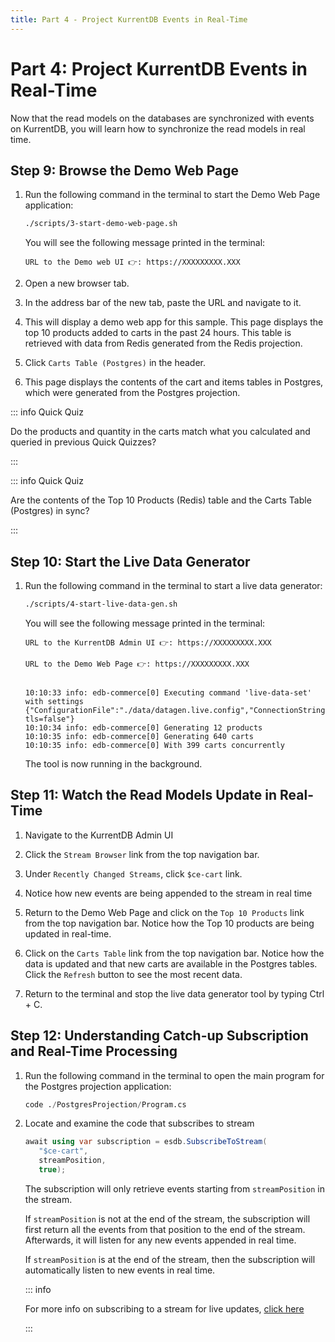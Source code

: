 ```yaml
---
title: Part 4 - Project KurrentDB Events in Real-Time 
---
```


# Part 4: Project KurrentDB Events in Real-Time 

Now that the read models on the databases are synchronized with events on KurrentDB, you will learn how to synchronize the read models in real time.

## Step 9: Browse the Demo Web Page

1. Run the following command in the terminal to start the Demo Web Page application:

   ```sh
   ./scripts/3-start-demo-web-page.sh
   ```

   You will see the following message printed in the terminal:

   ```
   URL to the Demo web UI 👉: https://XXXXXXXXX.XXX
   ```

1. Open a new browser tab.

2. In the address bar of the new tab, paste the URL and navigate to it.

3. This will display a demo web app for this sample. This page displays the top 10 products added to carts in the past 24 hours. This table is retrieved with data from Redis generated from the Redis projection.

4. Click `Carts Table (Postgres)` in the header.

5. This page displays the contents of the cart and items tables in Postgres, which were generated from the Postgres projection.

::: info Quick Quiz

Do the products and quantity in the carts match what you calculated and queried in previous Quick Quizzes?

:::

::: info Quick Quiz

Are the contents of the Top 10 Products (Redis) table and the Carts Table (Postgres) in sync?

:::

## Step 10: Start the Live Data Generator

1. Run the following command in the terminal to start a live data generator:

   ```sh
   ./scripts/4-start-live-data-gen.sh
   ```

   You will see the following message printed in the terminal:

   ```
   URL to the KurrentDB Admin UI 👉: https://XXXXXXXXX.XXX

   URL to the Demo Web Page 👉: https://XXXXXXXXX.XXX


   10:10:33 info: edb-commerce[0] Executing command 'live-data-set' with settings {"ConfigurationFile":"./data/datagen.live.config","ConnectionString":"esdb://localhost:2113?tls=false"}
   10:10:34 info: edb-commerce[0] Generating 12 products
   10:10:35 info: edb-commerce[0] Generating 640 carts
   10:10:35 info: edb-commerce[0] With 399 carts concurrently
   ```

   The tool is now running in the background.

## Step 11: Watch the Read Models Update in Real-Time

1. Navigate to the KurrentDB Admin UI

2. Click the `Stream Browser` link from the top navigation bar.

3. Under `Recently Changed Streams`, click `$ce-cart` link. 
 
4. Notice how new events are being appended to the stream in real time

5. Return to the Demo Web Page and click on the `Top 10 Products` link from the top navigation bar. Notice how the Top 10 products are being updated in real-time.

6. Click on the `Carts Table` link from the top navigation bar. Notice how the data is updated and that new carts are available in the Postgres tables. Click the `Refresh` button to see the most recent data.

7. Return to the terminal and stop the live data generator tool by typing Ctrl + C.

## Step 12: Understanding Catch-up Subscription and Real-Time Processing

1. Run the following command in the terminal to open the main program for the Postgres projection application:

   ```sql
   code ./PostgresProjection/Program.cs
   ```

2. Locate and examine the code that subscribes to stream

   ```cs
   await using var subscription = esdb.SubscribeToStream(                   // Subscribe events..
      "$ce-cart",                                                          // from the cart category system projection..        
      streamPosition,                                                      // from this position..
      true);                                                               // with linked events automatically resolved (required for system projections)
   ```

   The subscription will only retrieve events starting from `streamPosition` in the stream.

   If `streamPosition` is not at the end of the stream, the subscription will first return all the events from that position to the end of the stream. Afterwards, it will listen for any new events appended in real time.

   If `streamPosition` is at the end of the stream, then the subscription will automatically listen to new events in real time.

   ::: info 

   For more info on subscribing to a stream for live updates, [click here](https://docs.kurrent.io/clients/subscriptions.html#subscribing-to-a-stream-for-live-updates)

   :::
